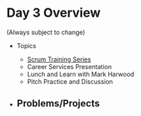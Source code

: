 # Day 3 Overview

(Always subject to change)

- Topics
  - [Scrum Training Series](http://scrumtrainingseries.com/)
  - Career Services Presentation
  - Lunch and Learn with Mark Harwood
  - Pitch Practice and Discussion
  
- Problems/Projects
  - 
